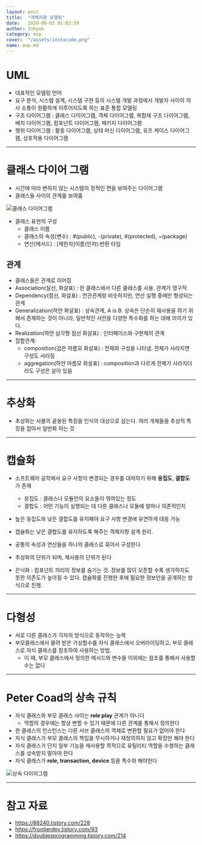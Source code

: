 ```yaml
---
layout: post
title:  "객체지향 모델링"
date:   2020-06-02 01:02:59
author: Inhyuk
category: oop
cover:  "/assets/instacode.png"
name: oop.md
---
```


UML
===

- 대표적인 모델링 언어
- 요구 분석, 시스템 설계, 시스템 구현 등의 시스템 개발 과정에서 개발자 사이의 의사 소통이 원활하게 이루어지도록 하는 표준 통합 모델링
- 구조 다이어그램 : 클래스 다이어그램, 객체 다이어그램, 복합체 구조 다이어그램, 배치 다이어그램, 컴포넌트 다이어그램, 패키지 다이어그램
- 행위 다이어그램 : 활동 다이어그램, 상태 머신 다이어그램, 유즈 케이스 다이어그램, 상호작용 다이어그램

- - -

클래스 다이어 그램
====================

- 시간에 따라 변하지 않는 시스템의 정적인 면을 보여주는 다이어그램
- 클래스들 사이의 관계를 보여줌

![클래스 다이어그램]({{site.baseurl}}/post_img/{{page.name}}/class-diagram.png)

- 클래스 표현의 구성
  - 클래스 이름
  - 클래스의 속성(변수) : #(public), -(private), #(protected), ~(package)
  - 연산(메서드) : [제한자]이름(인자):반환 타임


관계
----

- 클래스들은 관계로 이어짐
- Association(실선, 화살표) : 한 클래스에서 다른 클래스를 사용. 관계가 영구적
- Dependency(점선, 화살표) : 연관관계랑 비슷하지만, 연산 실행 중에만 형성되는 관계
- Generalization(하얀 화살표) : 상속관계, A is B. 상속은 단순히 재사용을 하기 위해서 존재하는 것이 아니라, 일반적인 사안을 다양한 특수화를 하는 데에 의의가 있다.
- Realization(하얀 삼각형 점선 화살표) : 인터페이스와 구현체의 관계
- 집합관계:
  - composition(검은 마름모 화살표) : 전체와 구성을 나타냄. 전체가 사라지면 구성도 사라짐
  - aggregation(하얀 마름모 화살표) : composition과 다르게 전체가 사라지더라도 구성은 살아 있음

- - -

추상화
========

- 추상화는 사물의 곹옹된 특징을 인식의 대상으로 삼는다. 여러 개체들을 추상적 특징을 잡아서 일반화 하는 것

- - -

캡슐화
======

- 소프트웨어 공학에서 요구 사항이 변경되는 경우를 대처하기 위해 **응집도**, **결합도** 가 존재
  - 응집도 : 클래스나 모듈안의 요소들이 엮여있는 정도
  - 결합도 : 어떤 기능이 실행되는 데 다른 클래스나 모듈에 얼마나 의존적인지
- 높은 응집도와 낮은 결합도를 유지해야 요구 사항 변경에 유연하게 대응 가능

- 캡슐화는 낮은 결합도를 유지하도록 해주는 객체지향 설계 원리.
- 공통의 속성과 연산들을 하나의 클래스로 묶어서 구성한다.
- 추상화의 단위가 되며, 재사용의 단위가 된다
- 은닉화 : 컴포넌트 끼리의 정보를 숨기는 것. 정보를 많이 오픈할 수록 생가하지도 못한 의존도가 높아질 수 있다. 캡슐화를 진행한 후에 필요한 정보만을 공개하는 방식으로 진행.

- - -

다형성
======

- 서로 다른 클래스가 각자의 방식으로 동작하는 능력
- 부모클래스에서 물려 받은 가상함수를 자식 클래스에서 오버라이딩하고, 부모 클래스로 자식 클래스를 참조하여 사용하는 방법.
  - 이 때, 부모 클래스에서 정의한 메서드와 변수들 이외에는 참조를 통해서 사용할 수는 없다

- - -

Peter Coad의 상속 규칙
======================

- 자식 클래스와 부모 클래스 사이는 **role play** 관계가 아니다
  - 역할의 경우에는 항상 변할 수 있기 때문에 다른 관계를 통해서 정의한다
- 한 클래스의 인스턴스는 다른 서브 클래스의 객체로 변환할 필요가 없어야 한다
- 자식 클래스가 부모 클래스의 책임을 무시하거나 재정의하지 않고 확장만 해야 한다
- 자식 클래스가 단지 일부 기능을 재사용할 목적으로 유틸리티 역할을 수행하는 클래스를 상속받지 말아야 한다
- 자식 클래스가 **role, transaction, device** 등을 특수화 해야한다

![상속 다이어그램]({{site.baseurl}}/post_img/{{page.name}}/extend-diagram.png)



- - -

참고 자료
===========

- <https://88240.tistory.com/228>
- <https://frontierdev.tistory.com/93>
- <https://doublesprogramming.tistory.com/214>
